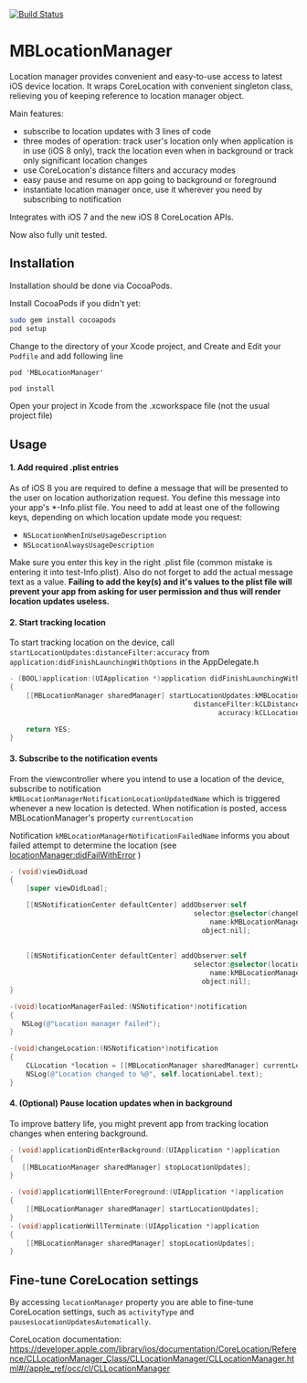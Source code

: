 [![Build Status](https://travis-ci.org/MatejBalantic/MBLocationManager.svg)](https://travis-ci.org/MatejBalantic/MBLocationManager)

MBLocationManager
=================

Location manager provides convenient and easy-to-use access to latest iOS device location. It wraps CoreLocation
with convenient singleton class, relieving you of keeping reference to location manager object.

Main features:
* subscribe to location updates with 3 lines of code
* three modes of operation: track user's location only when application is in use (iOS 8 only), track the location even when in background or track only significant location changes
* use CoreLocation's distance filters and accuracy modes
* easy pause and resume on app going to background or foreground
* instantiate location manager once, use it wherever you need by subscribing to notification

Integrates with iOS 7 and the new iOS 8 CoreLocation APIs.

Now also fully unit tested.

## Installation
Installation should be done via CocoaPods. 

Install CocoaPods if you didn't yet:
```bash
sudo gem install cocoapods
pod setup
```

Change to the directory of your Xcode project, and Create and Edit your ``Podfile`` and add following line
```
pod 'MBLocationManager'
```

```bash
pod install
```

Open your project in Xcode from the .xcworkspace file (not the usual project file)


## Usage

#### 1. Add required .plist entries

As of iOS 8 you are required to define a message that will be presented to the user on location authorization request. You define this message into your app's  *-Info.plist file. You need to add at least one of the following keys, depending on which location update mode you request:

* ``NSLocationWhenInUseUsageDescription``
* ``NSLocationAlwaysUsageDescription``

Make sure you enter this key in the right .plist file (common mistake is entering it into test-Info.plist). Also do not forget to add the actual message text as a value. **Failing to add the key(s) and it's values to the plist file will prevent your app from asking for user permission and thus will render location updates useless.**

#### 2. Start tracking location 
To start tracking location on the device, call ``startLocationUpdates:distanceFilter:accuracy`` from 
``application:didFinishLaunchingWithOptions`` in the AppDelegate.h

```objectivec
- (BOOL)application:(UIApplication *)application didFinishLaunchingWithOptions:(NSDictionary *)launchOptions
{
    [[MBLocationManager sharedManager] startLocationUpdates:kMBLocationManagerModeStandardWhenInUse
                                             distanceFilter:kCLDistanceFilterNone
                                                   accuracy:kCLLocationAccuracyThreeKilometers];

    return YES;
}
```

#### 3. Subscribe to the notification events
From the viewcontroller where you intend to use a location of the device, subscribe to notification ``kMBLocationManagerNotificationLocationUpdatedName``
which is triggered whenever a new location is detected. When notification is posted, access 
MBLocationManager's property ``currentLocation``

Notification ``kMBLocationManagerNotificationFailedName`` informs you about failed attempt to determine 
the location (see   [locationManager:didFailWithError](https://developer.apple.com/library/ios/documentation/CoreLocation/Reference/CLLocationManagerDelegate_Protocol/CLLocationManagerDelegate/CLLocationManagerDelegate.html#jumpTo_7) )


```objectivec
- (void)viewDidLoad
{
    [super viewDidLoad];

    [[NSNotificationCenter defaultCenter] addObserver:self
                                             selector:@selector(changeLocation:)
                                                 name:kMBLocationManagerNotificationLocationUpdatedName
                                               object:nil];
                                               
                                               
    [[NSNotificationCenter defaultCenter] addObserver:self
                                             selector:@selector(locationManagerFailed:)
                                                 name:kMBLocationManagerNotificationFailedName
                                               object:nil];
}

-(void)locationManagerFailed:(NSNotification*)notification
{
   NSLog(@"Location manager failed");
}

-(void)changeLocation:(NSNotification*)notification
{
    CLLocation *location = [[MBLocationManager sharedManager] currentLocation];
    NSLog(@"Location changed to %@", self.locationLabel.text);
}
```

#### 4. (Optional) Pause location updates when in background
To improve battery life, you might prevent app from tracking location changes when
entering background.

```objectivec
- (void)applicationDidEnterBackground:(UIApplication *)application
{
   [[MBLocationManager sharedManager] stopLocationUpdates];
}

- (void)applicationWillEnterForeground:(UIApplication *)application
{
    [[MBLocationManager sharedManager] startLocationUpdates];
}
- (void)applicationWillTerminate:(UIApplication *)application
{
    [[MBLocationManager sharedManager] stopLocationUpdates];
}
```

## Fine-tune CoreLocation settings
By accessing ``locationManager`` property you are able to fine-tune CoreLocation settings, such as
``activityType`` and ``pausesLocationUpdatesAutomatically``. 

CoreLocation documentation:
https://developer.apple.com/library/ios/documentation/CoreLocation/Reference/CLLocationManager_Class/CLLocationManager/CLLocationManager.html#//apple_ref/occ/cl/CLLocationManager
